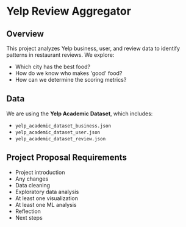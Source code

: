 # Yelp Review Aggregator 

## Overview  
This project analyzes Yelp business, user, and review data to identify patterns in restaurant reviews. We explore:  
- Which city has the best food?  
- How do we know who makes 'good' food? 
- How can we determine the scoring metrics?

## Data  
We are using the **Yelp Academic Dataset**, which includes:  
- `yelp_academic_dataset_business.json` 
- `yelp_academic_dataset_user.json`  
- `yelp_academic_dataset_review.json`

## Project Proposal Requirements
- Project introduction
- Any changes
- Data cleaning
- Exploratory data analysis
- At least one visualization
- At least one ML analysis
- Reflection
- Next steps
